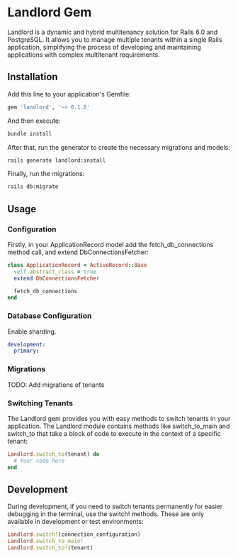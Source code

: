 # Landlord Gem

Landlord is a dynamic and hybrid multitenancy solution for Rails 6.0 and PostgreSQL. It allows you to manage multiple tenants within a single Rails application, simplifying the process of developing and maintaining applications with complex multitenant requirements.

## Installation

Add this line to your application's Gemfile:

```ruby
gem 'landlord', '~> 0.1.0'
```

And then execute:

```bash
bundle install
```

After that, run the generator to create the necessary migrations and models:

```bash
rails generate landlord:install
```

Finally, run the migrations:

```bash
rails db:migrate
```

## Usage

### Configuration
Firstly, in your ApplicationRecord model add the fetch_db_connections method call, and extend DbConnectionsFetcher:

```ruby
class ApplicationRecord < ActiveRecord::Base
  self.abstract_class = true
  extend DbConnectionsFetcher

  fetch_db_connections
end
```

### Database Configuration

Enable sharding.

```yaml
development:
  primary:
```

### Migrations

TODO: Add migrations of tenants

### Switching Tenants

The Landlord gem provides you with easy methods to switch tenants in your application. The Landlord module contains methods like switch_to_main and switch_to that take a block of code to execute in the context of a specific tenant:

```ruby
Landlord.switch_to(tenant) do
  # Your code here
end
```

## Development

During development, if you need to switch tenants permanently for easier debugging in the terminal, use the switch! methods. These are only available in development or test environments:

```ruby
Landlord.switch!(connection_configuration)
Landlord.switch_to_main!
Landlord.switch_to!(tenant)
```